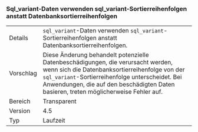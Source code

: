 ### <a name="sqlvariant-data-uses-sqlvariant-collation-rather-than-database-collation"></a>Sql_variant-Daten verwenden sql_variant-Sortierreihenfolgen anstatt Datenbanksortierreihenfolgen

|   |   |
|---|---|
|Details|<code>sql_variant</code>-Daten verwenden <code>sql_variant</code>-Sortierreihenfolgen anstatt Datenbanksortierreihenfolgen.|
|Vorschlag|Diese Änderung behandelt potenzielle Datenbeschädigungen, die verursacht werden, wenn sich die Datenbanksortierreihenfolge von der <code>sql_variant</code>-Sortierreihenfolge unterscheidet. Bei Anwendungen, die auf den beschädigten Daten basieren, treten möglicherweise Fehler auf.|
|Bereich|Transparent|
|Version|4.5|
|Typ|Laufzeit|

